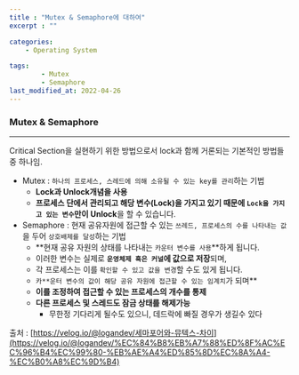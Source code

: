 ```yaml
---
title : "Mutex & Semaphore에 대하여"
excerpt : ""

categories:
    - Operating System

tags:
        - Mutex
        - Semaphore
last_modified_at: 2022-04-26
---
```


### Mutex & Semaphore

---

Critical Section을 실현하기 위한 방법으로서 lock과 함께 거론되는 기본적인 방법들 중 하나임.

- Mutex : `하나의 프로세스, 스레드에 의해 소유될 수 있는 key를 관리`하는 기법
    - **Lock과 Unlock개념을 사용**
    - **프로세스 단에서 관리되고 해당 변수(Lock)을 가지고 있기 때문에 `Lock을 가지고 있는 변수`만이 Unlock**을 할 수 있습니다.
- Semaphore : 현재 공유자원에 접근할 수 있는 `쓰레드, 프로세스의 수를 나타내는 값`을 두어 `상호배제를 달성`하는 기법
    - **현재 공유 자원의 상태를 나타내는 `카운터 변수를 사용`**하게 됩니다.
    - 이러한 변수는 실제로 **`운영체제 혹은 커널`에 값으로 저장**되며,
    - 각 프로세스는 이를 `확인할 수 있고 값을 변경`할 수도 있게 됩니다.
    - `카**운터 변수의 값이 해당 공유 자원에 접근할 수 있는 임계치`가 되며**
    - **이를 조정하여 접근할 수 있는 프로세스의 개수를 통제**
    - **다른 프로세스 및 스레드도 잠금 상태를 해제가능**
        - 무한정 기다리게 될수도 있으니, 데드락에 빠질 경우가 생길수 있다

출처 : [https://velog.io/@logandev/세마포어와-뮤텍스-차이](https://velog.io/@logandev/%EC%84%B8%EB%A7%88%ED%8F%AC%EC%96%B4%EC%99%80-%EB%AE%A4%ED%85%8D%EC%8A%A4-%EC%B0%A8%EC%9D%B4)